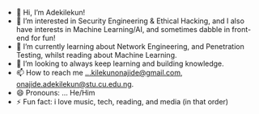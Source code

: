 - 👋 Hi, I’m Adekilekun!
- 👀 I’m interested in Security Engineering & Ethical Hacking, and I also have interests in Machine Learning/AI, and sometimes dabble in front-end for fun!
- 🌱 I’m currently learning about Network Engineering, and Penetration Testing, whilst reading about Machine Learning.
- 💞️ I’m looking to always keep learning and building knowledge.
- 📫 How to reach me ...kilekunonajide@gmail.com, onajide.adekilekun@stu.cu.edu.ng. 
- 😄 Pronouns: ... He/Him
- ⚡ Fun fact: i love music, tech, reading, and media (in that order)
